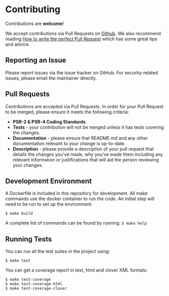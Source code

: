 # Contributing

Contributions are **welcome**!

We accept contributions via Pull Requests on [Github](https://github.com/graze/telnet-client). We also recommend reading [How to write the perfect Pull Request](https://github.com/blog/1943-how-to-write-the-perfect-pull-request) which has some great tips and advice.

## Reporting an Issue

Please report issues via the issue tracker on GitHub. For security-related issues, please email the maintainer directly.

## Pull Requests

Contributions are accepted via Pull Requests. In order for your Pull Request to be merged, please ensure it meets
the following criteria:

- **PSR-2 & PSR-4 Coding Standards**.
- **Tests** - your contribution will not be merged unless it has tests covering the changes.
- **Documentation** - please ensure that README.md and any other documentation relevant to your change is up-to-date.
- **Description** - please provide a description of your pull request that details the changes you've made, why you've
made them including any relevant information or justifications that will aid the person reviewing your changes.

## Development Environment

A Dockerfile is included in this repository for development. All make commands use the docker container to run the code.
An initial step will need to be run to set up the environment:

```shell
$ make build
```

A complete list of commands can be found by running: `$ make help`

## Running Tests

You can run all the test suites in the project using:

```shell
$ make test
```

You can get a coverage report in text, html and clover XML formats:

```shell
$ make test-coverage
$ make test-coverage-html
$ make test-coverage-clover
```
